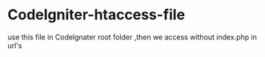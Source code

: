 # CodeIgniter-htaccess-file
use this file in Codelgnater root folder ,then we access without index.php in url's
